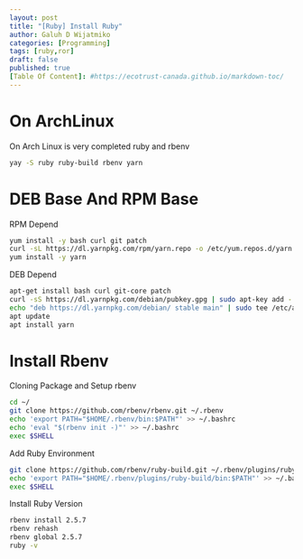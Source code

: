 ```yaml
---
layout: post
title: "[Ruby] Install Ruby"
author: Galuh D Wijatmiko
categories: [Programming]
tags: [ruby,ror]
draft: false
published: true
[Table Of Content]: #https://ecotrust-canada.github.io/markdown-toc/
---
```



# On ArchLinux
On Arch Linux is very completed ruby and rbenv
```bash
yay -S ruby ruby-build rbenv yarn
```

# DEB Base And RPM Base
RPM Depend
```bash
yum install -y bash curl git patch 
curl -sL https://dl.yarnpkg.com/rpm/yarn.repo -o /etc/yum.repos.d/yarn.repo
yum install -y yarn
```

DEB Depend
```bash
apt-get install bash curl git-core patch
curl -sS https://dl.yarnpkg.com/debian/pubkey.gpg | sudo apt-key add -
echo "deb https://dl.yarnpkg.com/debian/ stable main" | sudo tee /etc/apt/sources.list.d/yarn.list
apt update
apt install yarn
```

# Install Rbenv
Cloning Package and Setup rbenv
```bash
cd ~/
git clone https://github.com/rbenv/rbenv.git ~/.rbenv
echo 'export PATH="$HOME/.rbenv/bin:$PATH"' >> ~/.bashrc
echo 'eval "$(rbenv init -)"' >> ~/.bashrc
exec $SHELL
```

Add Ruby Environment
```bash
git clone https://github.com/rbenv/ruby-build.git ~/.rbenv/plugins/ruby-build
echo 'export PATH="$HOME/.rbenv/plugins/ruby-build/bin:$PATH"' >> ~/.bashrc
exec $SHELL
```


Install Ruby Version
```bash
rbenv install 2.5.7
rbenv rehash
rbenv global 2.5.7
ruby -v
```